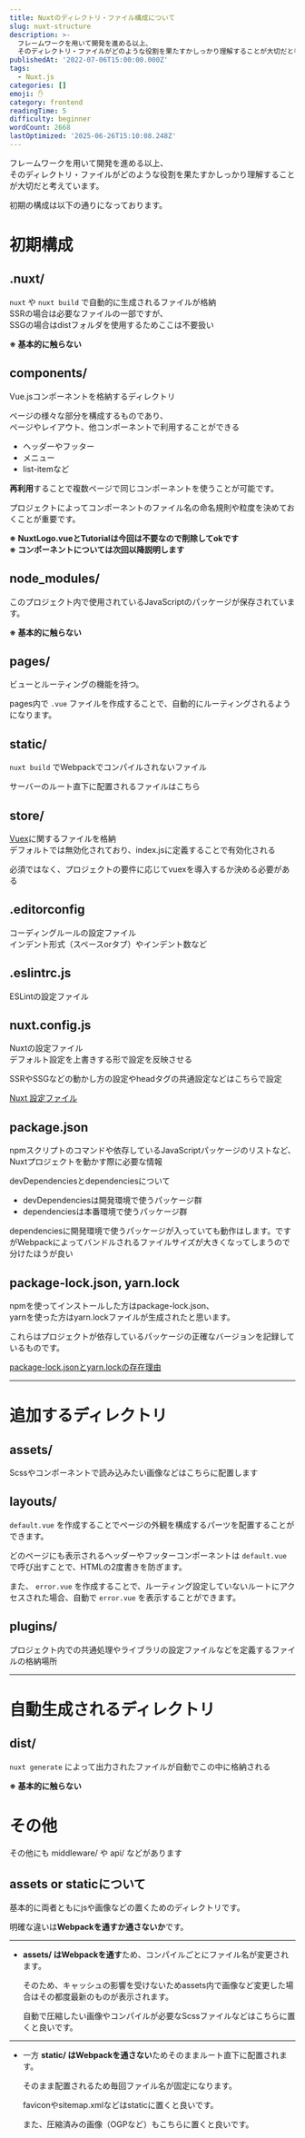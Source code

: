 ```yaml
---
title: Nuxtのディレクトリ・ファイル構成について
slug: nuxt-structure
description: >-
  フレームワークを用いて開発を進める以上、
  そのディレクトリ・ファイルがどのような役割を果たすかしっかり理解することが大切だと考えています。この記事では各ディレクトリ・ファイルがどのような役割を果たすか詳しく解説しています。
publishedAt: '2022-07-06T15:00:00.000Z'
tags:
  - Nuxt.js
categories: []
emoji: ✋
category: frontend
readingTime: 5
difficulty: beginner
wordCount: 2668
lastOptimized: '2025-06-26T15:10:08.248Z'
---
```


フレームワークを用いて開発を進める以上、  
そのディレクトリ・ファイルがどのような役割を果たすかしっかり理解することが大切だと考えています。

初期の構成は以下の通りになっております。

# 初期構成

## **.nuxt/**

`nuxt` や `nuxt build` で自動的に生成されるファイルが格納  
SSRの場合は必要なファイルの一部ですが、  
SSGの場合はdistフォルダを使用するためここは不要扱い

**※ 基本的に触らない**

## **components/**

Vue.jsコンポーネントを格納するディレクトリ

ページの様々な部分を構成するものであり、  
ページやレイアウト、他コンポーネントで利用することができる

*   ヘッダーやフッター
*   メニュー
*   list-itemなど

**再利用**することで複数ページで同じコンポーネントを使うことが可能です。

プロジェクトによってコンポーネントのファイル名の命名規則や粒度を決めておくことが重要です。

**※ NuxtLogo.vueとTutorialは今回は不要なので削除してokです  
※ コンポーネントについては次回以降説明します**

## **node\_modules/**

このプロジェクト内で使用されているJavaScriptのパッケージが保存されています。

**※ 基本的に触らない**

## **pages/**

ビューとルーティングの機能を持つ。

pages内で `.vue` ファイルを作成することで、自動的にルーティングされるようになります。

## **static/**

`nuxt build` でWebpackでコンパイルされないファイル

サーバーのルート直下に配置されるファイルはこちら

## **store/**

[Vuex](https://vuex.vuejs.org/ja/)に関するファイルを格納  
デフォルトでは無効化されており、index.jsに定義することで有効化される

必須ではなく、プロジェクトの要件に応じてvuexを導入するか決める必要がある

## **.editorconfig**

コーディングルールの設定ファイル  
インデント形式（スペースorタブ）やインデント数など

## **.eslintrc.js**

ESLintの設定ファイル

## **nuxt.config.js**

Nuxtの設定ファイル  
デフォルト設定を上書きする形で設定を反映させる

SSRやSSGなどの動かし方の設定やheadタグの共通設定などはこちらで設定

[Nuxt 設定ファイル](https://nuxtjs.org/ja/docs/directory-structure/nuxt-config)

## **package.json**

npmスクリプトのコマンドや依存しているJavaScriptパッケージのリストなど、  
Nuxtプロジェクトを動かす際に必要な情報

devDependenciesとdependenciesについて

*   devDependenciesは開発環境で使うパッケージ群
*   dependenciesは本番環境で使うパッケージ群

dependenciesに開発環境で使うパッケージが入っていても動作はします。ですがWebpackによってバンドルされるファイルサイズが大きくなってしまうので分けたほうが良い

## package-lock.json, yarn.lock

npmを使ってインストールした方はpackage-lock.json、  
yarnを使った方はyarn.lockファイルが生成されたと思います。

これらはプロジェクトが依存しているパッケージの正確なバージョンを記録しているものです。

[package-lock.jsonとyarn.lockの存在理由](https://zenn.dev/luvmini511/articles/56bf98f0d398a5)

* * *

# 追加するディレクトリ

## **assets/**

Scssやコンポーネントで読み込みたい画像などはこちらに配置します

## **layouts/**

`default.vue` を作成することでページの外観を構成するパーツを配置することができます。

どのページにも表示されるヘッダーやフッターコンポーネントは `default.vue` で呼び出すことで、HTMLの2度書きを防ぎます。

また、 `error.vue` を作成することで、ルーティング設定していないルートにアクセスされた場合、自動で `error.vue` を表示することができます。

## **plugins/**

プロジェクト内での共通処理やライブラリの設定ファイルなどを定義するファイルの格納場所

* * *

# 自動生成されるディレクトリ

## dist/

`nuxt generate` によって出力されたファイルが自動でこの中に格納される

**※ 基本的に触らない**

# その他

その他にも middleware/ や api/ などがあります

## assets or staticについて

基本的に両者ともにjsや画像などの置くためのディレクトリです。

明確な違いは**Webpackを通すか通さないか**です。

* * *

*   **assets/ はWebpackを通す**ため、コンパイルごとにファイル名が変更されます。
    
    そのため、キャッシュの影響を受けないためassets内で画像など変更した場合はその都度最新のものが表示されます。
    
    自動で圧縮したい画像やコンパイルが必要なScssファイルなどはこちらに置くと良いです。
    

* * *

*   一方 **static/ はWebpackを通さない**ためそのままルート直下に配置されます。
    
    そのまま配置されるため毎回ファイル名が固定になります。
    
    faviconやsitemap.xmlなどはstaticに置くと良いです。
    
    また、圧縮済みの画像（OGPなど）もこちらに置くと良いです。
